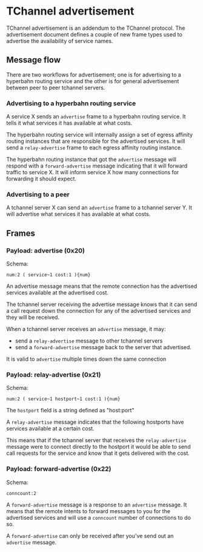 # TChannel advertisement

TChannel advertisement is an addendum to the TChannel protocol.
The advertisement document defines a couple of new frame types
used to advertise the availability of service names.

## Message flow

There are two workflows for advertisement; one is for advertising
to a hyperbahn routing service and the other is for general
advertisement between peer to peer tchannel servers.

### Advertising to a hyperbahn routing service

A service X sends an `advertise` frame to a hyperbahn routing
service. It tells it what services it has available at what
costs.

The hyperbahn routing service will internally assign
a set of egress affinity routing instances that are responsible
for the advertised services. It will send a `relay-advertise`
frame to each egress affinity routing instance.

The hyperbahn routing instance that got the `advertise`
message will respond with a `forward-advertise` message indicating
that it will forward traffic to service X. It will inform service
X how many connections for forwarding it should expect.

### Advertising to a peer

A tchannel server X can send an `advertise` frame to a tchannel
server Y. It will advertise what services it has available
at what costs.

## Frames

### Payload: advertise (0x20)

Schema:
```
num:2 ( service~1 cost:1 ){num}
```

An advertise message means that the remote connection has 
the advertised services available at the advertised cost.

The tchannel server receiving the advertise message knows that
it can send a call request down the connection for any of the
advertised services and they will be received.

When a tchannel server receives an `advertise` message, it may:

  - send a `relay-advertise` message to other tchannel servers
  - send a `forward-advertise` message back to the server that
    advertised.

It is valid to `advertise` multiple times down the same connection

### Payload: relay-advertise (0x21)

Schema:
```
num:2 ( service~1 hostport~1 cost:1 ){num}
```

The `hostport` field is a string defined as "host:port"

A `relay-advertise` message indicates that the following 
hostports have services available at a certain cost.

This means that if the tchannel server that receives the 
`relay-advertise` message were to connect directly to the
hostport it would be able to send call requests for the service
and know that it gets delivered with the cost.

### Payload: forward-advertise (0x22)

Schema:
```
conncount:2
```

A `forward-advertise` message is a response to an `advertise`
message. It means that the remote intents to forward messages
to you for the advertised services and will use a `conncount`
number of connections to do so.

A `forward-advertise` can only be received after you've send
out an `advertise` message.
